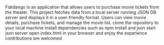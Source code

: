  Flatdango is an application that allows users to purchase movie tickets from the theater.
 This project fetches data from a local server running JSON DB server and displays it in a user-friendly format.
 Users can view movie details, purchase tickets, and manage the movie list.
 clone the repository to your local machine
 install dependancies such as npm install and json
 start json server
 open index.html in your browser and enjoy the experience
 contributions are welcomed

